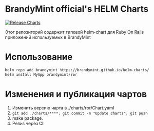 # BrandyMint official's HELM Charts

[![Release Charts](https://github.com/BrandyMint/helm-charts/actions/workflows/release.yml/badge.svg)](https://github.com/BrandyMint/helm-charts/actions/workflows/release.yml)

Этот репозиторий содержит типовой helm-chart для Ruby On Rails приложений используемых в
BrandyMint

# Использование

```sh
helm repo add brandymint https://brandymint.github.io/helm-charts/
helm install MyApp brandymint/ror
```

# Изменения и публикация чартов

1. Изменить версию чарта в ./charts/ror/Chart.yaml
2. `git add ./charts/****; git commit -m "Update charts"; git push`
3. make package.
4. Релиз через CI
